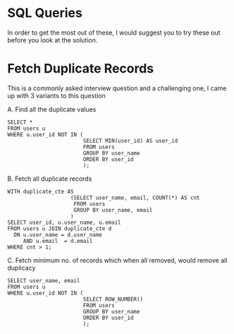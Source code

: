 # SQL Queries
In order to get the most out of these, I would suggest you to try these out before you look at the solution.

# Fetch Duplicate Records
This is a commonly asked interview question and a challenging one, I came up with 3 variants to this question

A. Find all the duplicate values</br>

    SELECT *
    FROM users u
    WHERE u.user_id NOT IN (
                            SELECT MIN(user_id) AS user_id
                            FROM users
                            GROUP BY user_name
                            ORDER BY user_id
                            );

B. Fetch all duplicate records</br>

    WITH duplicate_cte AS 
                        (SELECT user_name, email, COUNT(*) AS cnt 
                         FROM users 
                         GROUP BY user_name, email
                        )
    SELECT user_id, u.user_name, u.email 
    FROM users u JOIN duplicate_cte d 
      ON u.user_name = d.user_name 
         AND u.email  = d.email 
    WHERE cnt > 1;

C. Fetch minimum no. of records which when all removed, would remove all duplicacy 

    SELECT user_name, email
    FROM users u
    WHERE u.user_id NOT IN (
                            SELECT ROW_NUMBER()
                            FROM users
                            GROUP BY user_name
                            ORDER BY user_id
                            );
